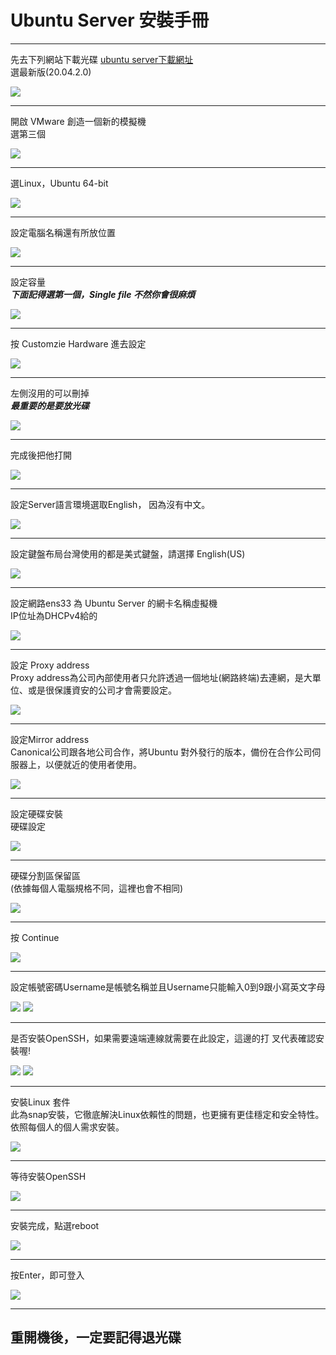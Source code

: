 # Ubuntu Server 安裝手冊



---
先去下列網站下載光碟
[ubuntu server下載網址](https://ftp.ubuntu-tw.org/ubuntu-releases//)  
選最新版(20.04.2.0)  

![](https://i.imgur.com/kHx9KZb.png)


---
開啟 VMware 創造一個新的模擬機  
選第三個  

![](https://i.imgur.com/FzvjCfw.png)


---
選Linux，Ubuntu 64-bit  

![](https://i.imgur.com/AqmFI7P.png)


---
設定電腦名稱還有所放位置  

![](https://i.imgur.com/kgHWvbq.png)


---
設定容量  
***下面記得選第一個，Single file 不然你會很麻煩***  

![](https://i.imgur.com/XCOzqID.png)


---
按 Customzie Hardware 進去設定  

![](https://i.imgur.com/upqndBX.png)



---
左側沒用的可以刪掉  
***最重要的是要放光碟***  

![](https://i.imgur.com/GapCPvm.png)



---
完成後把他打開  

![](https://i.imgur.com/PhL19Ug.png)


---
設定Server語言環境選取English， 因為沒有中文。  

![](https://i.imgur.com/aiDvpdi.png)


---
設定鍵盤布局台灣使用的都是美式鍵盤，請選擇 English(US)  


![](https://i.imgur.com/q5GCsJu.png)


---
設定網路ens33 為 Ubuntu Server 的網卡名稱虛擬機  
IP位址為DHCPv4給的  

![](https://i.imgur.com/aweWn80.png)


---
設定 Proxy address  
Proxy address為公司內部使用者只允許透過一個地址(網路終端)去連網，是大單位、或是很保護資安的公司才會需要設定。  

![](https://i.imgur.com/0jbpyHR.png)


---
設定Mirror address  
Canonical公司跟各地公司合作，將Ubuntu 對外發行的版本，備份在合作公司伺服器上，以便就近的使用者使用。  

![](https://i.imgur.com/VWeIx67.png)


---
設定硬碟安裝  
硬碟設定  

![](https://i.imgur.com/4jvNFMx.png)


---
硬碟分割區保留區  
(依據每個人電腦規格不同，這裡也會不相同)  

![](https://i.imgur.com/k8zVj3q.png)



---
按 Continue  

![](https://i.imgur.com/eoo4EjP.png)


---
設定帳號密碼Username是帳號名稱並且Username只能輸入0到9跟小寫英文字母  

![](https://i.imgur.com/rJRBYat.png)
![](https://i.imgur.com/Zjt9LJz.png)


---
是否安裝OpenSSH，如果需要遠端連線就需要在此設定，這邊的打 叉代表確認安裝喔!  

![](https://i.imgur.com/tkJ4SvM.png)
![](https://i.imgur.com/titMwU9.png)


---
安裝Linux 套件  
此為snap安裝，它徹底解決Linux依賴性的問題，也更擁有更佳穩定和安全特性。依照每個人的個人需求安裝。  

![](https://i.imgur.com/dG5bgyD.png)


---
等待安裝OpenSSH  

![](https://i.imgur.com/bSzfzAq.png)


---
安裝完成，點選reboot  

![](https://i.imgur.com/YR1BF5R.png)



---
按Enter，即可登入  

![](https://i.imgur.com/0vLEEps.png)


---
## 重開機後，一定要記得退光碟  




